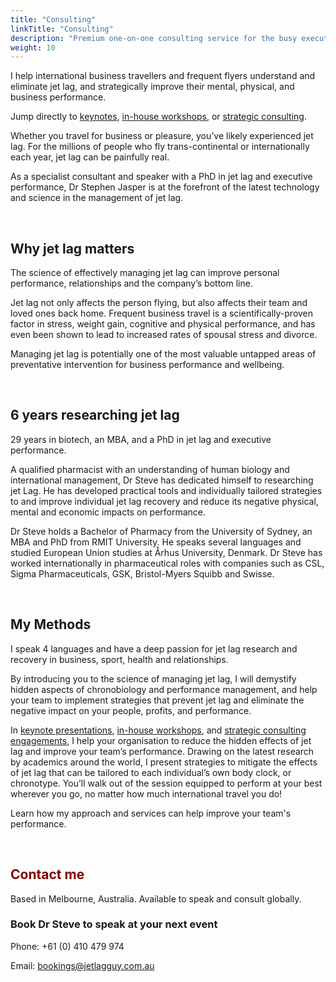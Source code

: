 ```yaml
---
title: "Consulting"
linkTitle: "Consulting"
description: "Premium one-on-one consulting service for the busy executive who frequently travels internationally"
weight: 10
---
```


I help international business travellers and frequent flyers understand and eliminate jet lag, and strategically improve their mental, physical, and business performance.

<!--more-->

<aside>Jump directly to <a href="/consulting/keynotes/">keynotes</a>, <a href="/consulting/workshops/">in-house workshops</a>, or <a href="/consulting/strategic-consulting/">strategic consulting</a>.</aside>

Whether you travel for business or pleasure, you’ve likely experienced jet lag. For the millions of people who fly trans-continental or internationally each year, jet lag can be painfully real.

As a specialist consultant and speaker with a PhD in jet lag and executive performance, Dr Stephen Jasper is at the forefront of the latest technology and science in the management of jet lag.

</br>

## Why jet lag matters

The science of effectively managing jet lag can improve personal performance, relationships and the company’s bottom line.

Jet lag not only affects the person flying, but also affects their team and loved ones back home. Frequent business travel is a scientifically-proven factor in stress, weight gain, cognitive and physical performance, and has even been shown to lead to increased rates of spousal stress and divorce.

Managing jet lag is potentially one of the most valuable untapped areas of preventative intervention for business performance and wellbeing.

</br>

## 6 years researching jet lag

<aside>29 years in biotech, an MBA, and a PhD in jet lag and executive performance.</aside>

A qualified pharmacist with an understanding of human biology and international management, Dr Steve has dedicated himself to researching jet Lag. He has developed practical tools and individually tailored strategies to and improve individual jet lag recovery and reduce its negative physical, mental and economic impacts on performance.

Dr Steve holds a Bachelor of Pharmacy from the University of Sydney, an MBA and PhD from RMIT University. He speaks several languages and studied European Union studies at Århus University, Denmark. Dr Steve has worked internationally in pharmaceutical roles with companies such as CSL, Sigma Pharmaceuticals, GSK, Bristol-Myers Squibb and Swisse.

</br>

## My Methods

<aside>I speak 4 languages and have a deep passion for jet lag research and recovery in business, sport, health and relationships.</aside>

By introducing you to the science of managing jet lag, I will demystify hidden aspects of chronobiology and performance management, and help your team to implement strategies that prevent jet lag and eliminate the negative impact on your people, profits, and performance.

In [keynote presentations](keynotes), [in-house workshops](workshops), and [strategic consulting engagements](strategic-consulting), I help your organisation to reduce the hidden effects of jet lag and improve your team’s performance. Drawing on the latest research by academics around the world, I present strategies to mitigate the effects of jet lag that can be tailored to each individual’s own body clock, or chronotype. You’ll walk out of the session equipped to perform at your best wherever you go, no matter how much international travel you do!

Learn how my approach and services can help improve your team's performance.

</br>

## <span style="color:maroon">Contact me</span>

<aside>Based in Melbourne, Australia. Available to speak and consult globally.</aside>

### Book Dr Steve to speak at your next event

Phone: +61 (0) 410 479 974

Email: [bookings@jetlagguy.com.au](mailto:bookings@jetlagguy.com.au)
